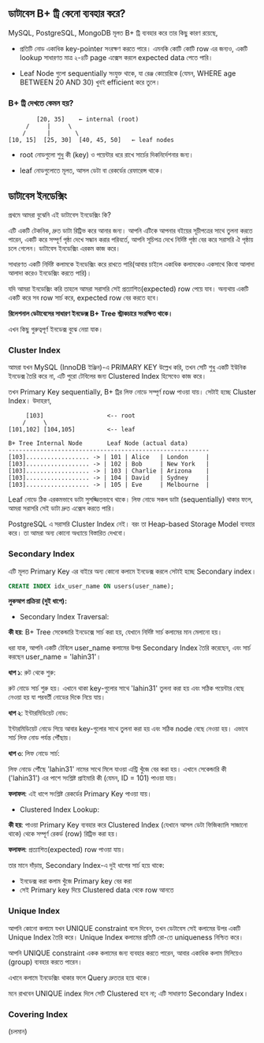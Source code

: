 ## ডাটাবেস B+ ট্রি কেনো ব্যবহার করে?

MySQL, PostgreSQL, MongoDB মূলত B+ ট্রি ব্যবহার করে তার কিছু কারণ রয়েছে,

- প্রতিটি নোড একাধিক key-pointer সংরক্ষণ করতে পারে। এমনকি কোটি কোটি row এর জন্যও, একটি lookup সাধারণত মাত্র ২-৪টি page এক্সেস করলে expected data পেতে পারি।

- Leaf Node গুলো sequentially সংযুক্ত থাকে, যা রেঞ্জ কোয়েরিকে (যেমন, WHERE age BETWEEN 20 AND 30) খুবই efficient করে তুলে।

### B+ ট্রি দেখতে কেমন হয়?

```
        [20, 35]    ← internal (root)
     /     |     \
    /      |       \
[10, 15]  [25, 30]  [40, 45, 50]   ← leaf nodes
```

- root নোডগুলো শুধু কী (key) ও পয়েন্টার ধরে রাখে সার্চের দিকনির্দেশনার জন্য।

- leaf নোডগুলোতে মূলত, আসল ডেটা বা রেকর্ডের রেফারেন্স থাকে।

## ডাটাবেস ইনডেক্সিং

প্রথমে আমরা বুঝেনি এই ডাটাবেস ইনডেক্সিং কি?

এটি একটি টেকনিক, দ্রুত ডাটা রিট্রিভ করে আনার জন্য। আপনি এটিকে আপনার বইয়ের সূচীপত্রের সাথে তুলনা করতে পারেন, একটি করে সম্পূর্ণ পৃষ্ঠা দেখে সন্ধান করার পরিবর্তে, আপনি সূচিপত্র দেখে নির্দিষ্ট পৃষ্ঠা বের করে সরাসরি ঐ পৃষ্ঠায় চলে গেলেন। ডাটাবেস ইনডেক্সিং এরকম কাজ করে।

সাধারণত একটি নির্দিষ্ট কলামকে ইনডেক্সিং করে রাখতে পারি(আবার চাইলে একাধিক কলামকেও একসাথে কিংবা আলাদা আলাদা করেও ইনডেক্সিং করতে পারি)।

যদি আমরা ইনডেক্সিং করি তাহলে আমরা সরাসরি সেই প্রত্যাশিত(expected) row পেয়ে যাব। অন্যথায় একটি একটি করে সব row সার্চ করে, expected row বের করতে হবে।

**রিলেশনাল ডেটাবেসের সাধারণ ইনডেক্স B+ Tree স্ট্রাকচারে সংরক্ষিত থাকে।**

এখন কিছু গুরুত্বপূর্ণ ইনডেক্স বুঝে নেয়া যাক।

### Cluster Index

আমরা যখন MySQL (InnoDB ইঞ্জিন)-এ PRIMARY KEY উল্লেখ করি, তখন সেটি শুধু একটি ইউনিক ইনডেক্স তৈরি করে না, এটি পুরো টেবিলের জন্য Clustered Index হিসেবেও কাজ করে।

তখন Primary Key sequentially, B+ ট্রির লিফ নোডে সম্পূর্ণ row পাওয়া যায়। সেটাই হচ্ছে Cluster Index। উদাহরণ,

```
     [103]                  <-- root
    /     \
[101,102] [104,105]         <-- leaf

```

```
B+ Tree Internal Node       Leaf Node (actual data)
---------------------------------------------------------
[103].................. -> | 101 | Alice   | London     |
[103].................. -> | 102 | Bob     | New York   |
[103].................. -> | 103 | Charlie | Arizona    |
[103].................. -> | 104 | David   | Sydney     |
[103].................. -> | 105 | Eve     | Melbourne  |

```

Leaf নোডে ঠিক এরকমভাবে ডাটা সুসজ্জিতভাবে থাকে। লিফ নোডে সকল ডাটা (sequentially) থাকার ফলে, আমরা সরাসরি সেই ডাটা দ্রুত এক্সেস করতে পারি।

PostgreSQL এ সরাসরি Cluster Index নেই। বরং তা Heap-based Storage Model ব্যবহার করে। তা আমরা অন্য কোনো অধ্যায়ে বিস্তারিত দেখবো।

### Secondary Index

এটি মূলত Primary Key এর বাইরে অন্য কোনো কলামে ইনডেক্স করলে সেটাই হচ্ছে Secondary index।

```sql
CREATE INDEX idx_user_name ON users(user_name);
```

**লুকআপ প্রক্রিয়া (দুই ধাপে):**

- Secondary Index Traversal:

**কী হয়**: B+ Tree সেকেন্ডারি ইনডেক্সে সার্চ করা হয়, যেখানে নির্দিষ্ট সার্চ কলামের মান মেলানো হয়।

ধরা যাক, আপনি একটি টেবিলে user_name কলামের উপর Secondary Index তৈরি করেছেন, এবং সার্চ করছেন user_name = 'lahin31'।

**ধাপ ১**: রুট থেকে শুরু:

রুট নোডে সার্চ শুরু হয়। এখানে থাকা key-গুলোর সাথে 'lahin31' তুলনা করা হয় এবং সঠিক পয়েন্টার বেছে নেওয়া হয় যা পরবর্তী নোডের দিকে নিয়ে যায়।

**ধাপ ২**: ইন্টারমিডিয়েট নোড:

ইন্টারমিডিয়েট নোডে গিয়ে আবার key-গুলোর সাথে তুলনা করা হয় এবং সঠিক node বেছে নেওয়া হয়। এভাবে সার্চ লিফ নোড পর্যন্ত পৌঁছায়।

**ধাপ ৩**: লিফ নোডে সার্চ:

লিফ নোডে পৌঁছে 'lahin31' নামের সাথে মিলে যাওয়া এন্ট্রি খুঁজে বের করা হয়। এখানে সেকেন্ডারি কী ('lahin31') এর পাশে সংশ্লিষ্ট প্রাইমারি কী (যেমন, ID = 101) পাওয়া যায়।

**ফলাফল**: এই ধাপে সংশ্লিষ্ট রেকর্ডের Primary Key পাওয়া যায়।

- Clustered Index Lookup:

**কী হয়**: পাওয়া Primary Key ব্যবহার করে Clustered Index (যেখানে আসল ডেটা ফিজিক্যালি সাজানো থাকে) থেকে সম্পূর্ণ রেকর্ড (row) রিট্রিভ করা হয়।

**ফলাফল**: প্রত্যাশিত(expected) row পাওয়া যায়।

তার মানে দাঁড়ায়, Secondary Index-এ দুই ধাপের সার্চ হয়ে থাকে:

- ইনডেক্স করা কলাম খুঁজে Primary key বের করা
- সেই Primary key দিয়ে Clustered data থেকে row আনতে

### Unique Index

আপনি কোনো কলামে যখন UNIQUE constraint বলে দিবেন, তখন ডেটাবেস সেই কলামের উপর একটি Unique Index তৈরি করে। Unique Index কলামের প্রতিটি রো-তে uniqueness নিশ্চিত করে।

আপনি UNIQUE constraint একক কলামের জন্য ব্যবহার করতে পারেন, আবার একাধিক কলাম মিলিয়েও (group) ব্যবহার করতে পারেন।

এখানে কলামে ইনডেক্সিং থাকার ফলে Query দ্রুততর হয়ে থাকে।

মনে রাখবেন UNIQUE index দিলে সেটি Clustered হবে না; এটি সাধারণত Secondary Index।

### Covering Index

(চলমান)
